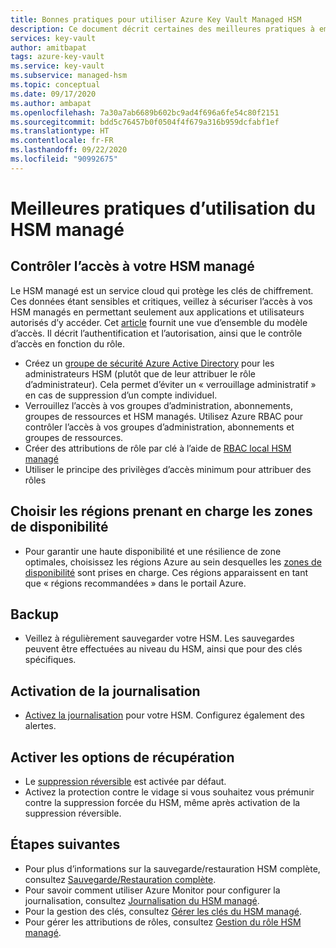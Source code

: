 ```yaml
---
title: Bonnes pratiques pour utiliser Azure Key Vault Managed HSM
description: Ce document décrit certaines des meilleures pratiques à employer pour utiliser Key Vault.
services: key-vault
author: amitbapat
tags: azure-key-vault
ms.service: key-vault
ms.subservice: managed-hsm
ms.topic: conceptual
ms.date: 09/17/2020
ms.author: ambapat
ms.openlocfilehash: 7a30a7ab6689b602bc9ad4f696a6fe54c80f2151
ms.sourcegitcommit: bdd5c76457b0f0504f4f679a316b959dcfabf1ef
ms.translationtype: HT
ms.contentlocale: fr-FR
ms.lasthandoff: 09/22/2020
ms.locfileid: "90992675"
---
```

# <a name="best-practices-when-using-managed-hsm"></a>Meilleures pratiques d’utilisation du HSM managé

## <a name="control-access-to-your-managed-hsm"></a>Contrôler l’accès à votre HSM managé

Le HSM managé est un service cloud qui protège les clés de chiffrement. Ces données étant sensibles et critiques, veillez à sécuriser l’accès à vos HSM managés en permettant seulement aux applications et utilisateurs autorisés d’y accéder. Cet [article](access-control.md) fournit une vue d’ensemble du modèle d’accès. Il décrit l’authentification et l’autorisation, ainsi que le contrôle d’accès en fonction du rôle.
- Créez un [groupe de sécurité Azure Active Directory](../../active-directory/fundamentals/active-directory-manage-groups.md) pour les administrateurs HSM (plutôt que de leur attribuer le rôle d’administrateur). Cela permet d’éviter un « verrouillage administratif » en cas de suppression d’un compte individuel.
- Verrouillez l’accès à vos groupes d’administration, abonnements, groupes de ressources et HSM managés. Utilisez Azure RBAC pour contrôler l’accès à vos groupes d’administration, abonnements et groupes de ressources.
- Créer des attributions de rôle par clé à l’aide de [RBAC local HSM managé](access-control.md#data-plane-and-managed-hsm-local-rbac)
- Utiliser le principe des privilèges d’accès minimum pour attribuer des rôles

## <a name="choose-regions-that-support-availability-zones"></a>Choisir les régions prenant en charge les zones de disponibilité

- Pour garantir une haute disponibilité et une résilience de zone optimales, choisissez les régions Azure au sein desquelles les [zones de disponibilité](../../availability-zones/az-overview.md) sont prises en charge. Ces régions apparaissent en tant que « régions recommandées » dans le portail Azure.

## <a name="backup"></a>Backup

- Veillez à régulièrement sauvegarder votre HSM. Les sauvegardes peuvent être effectuées au niveau du HSM, ainsi que pour des clés spécifiques. 

## <a name="turn-on-logging"></a>Activation de la journalisation

- [Activez la journalisation](logging.md) pour votre HSM. Configurez également des alertes.

## <a name="turn-on-recovery-options"></a>Activer les options de récupération

- Le [suppression réversible](../general/soft-delete-overview.md) est activée par défaut.
- Activez la protection contre le vidage si vous souhaitez vous prémunir contre la suppression forcée du HSM, même après activation de la suppression réversible.

## <a name="next-steps"></a>Étapes suivantes

- Pour plus d’informations sur la sauvegarde/restauration HSM complète, consultez [Sauvegarde/Restauration complète](backup-restore.md).
- Pour savoir comment utiliser Azure Monitor pour configurer la journalisation, consultez [Journalisation du HSM managé](logging.md).
- Pour la gestion des clés, consultez [Gérer les clés du HSM managé](key-management.md).
- Pour gérer les attributions de rôles, consultez [Gestion du rôle HSM managé](role-management.md).
